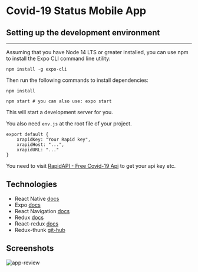 # Covid-19 Status Mobile App

## Setting up the development environment

---

Assuming that you have Node 14 LTS or greater installed, you can use npm to install the Expo CLI command line utility:

```
npm install -g expo-cli
```

Then run the following commands to install dependencies:

```
npm install

npm start # you can also use: expo start
```

This will start a development server for you.

You also need `env.js` at the root file of your project.

```
export default {
    xrapidKey: "Your Rapid key",
    xrapidHost: "...",
    xrapidURL: "..."
}
```

You need to visit [RapidAPI - Free Covid-19 Api](https://rapidapi.com/api-sports/api/covid-193) to get your api key etc.

## Technologies

- React Native [docs](https://reactnative.dev/docs/getting-started)
- Expo [docs](https://docs.expo.dev/)
- React Navigation [docs](https://reactnavigation.org/docs/getting-started/)
- Redux [docs](https://redux.js.org/introduction/getting-started)
- React-redux [docs](https://react-redux.js.org/introduction/getting-started)
- Redux-thunk [git-hub](https://github.com/reduxjs/redux-thunk)

## Screenshots

![app-review](https://user-images.githubusercontent.com/93818025/182182128-c718e649-f254-4af0-8c56-dc45124d7e8b.jpg)
